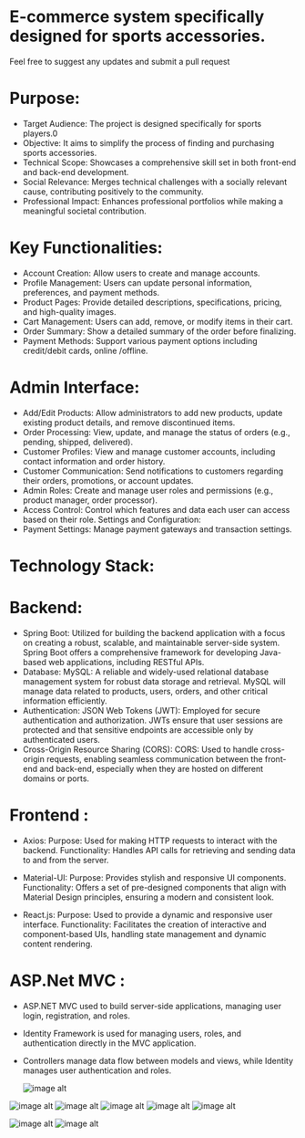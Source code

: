 # E-commerce system specifically designed for sports accessories.
Feel free to suggest any updates and submit a pull request
# Purpose:

* Target Audience: The project is designed specifically for sports players.0
* Objective: It aims to simplify the process of finding and purchasing sports accessories.
* Technical Scope: Showcases a comprehensive skill set in both front-end and back-end          development.
* Social Relevance: Merges technical challenges with a socially relevant cause, contributing positively to the community.
* Professional Impact: Enhances professional portfolios while making a meaningful societal contribution.

# Key Functionalities:
* Account Creation: Allow users to create and manage accounts.
* Profile Management: Users can update personal information, preferences, and payment methods.
* Product Pages: Provide detailed descriptions, specifications, pricing, and high-quality images.
* Cart Management: Users can add, remove, or modify items in their cart.
* Order Summary: Show a detailed summary of the order before finalizing.
* Payment Methods: Support various payment options including credit/debit cards, online /offline.

# Admin Interface:

* Add/Edit Products: Allow administrators to add new products, update existing product details, and remove discontinued items.
* Order Processing: View, update, and manage the status of orders (e.g., pending, shipped, delivered).
* Customer Profiles: View and manage customer accounts, including contact information and order history.
* Customer Communication: Send  notifications to customers regarding their orders, promotions, or account updates.
* Admin Roles: Create and manage user roles and permissions (e.g., product manager, order processor).
* Access Control: Control which features and data each user can access based on their role.
Settings and Configuration:
* Payment Settings: Manage payment gateways and transaction settings.

# Technology Stack:
# Backend:
* Spring Boot: Utilized for building the backend application with a focus on creating a robust, scalable, and maintainable server-side system. Spring Boot offers a comprehensive framework for developing Java-based web applications, including RESTful APIs.
* Database:
MySQL: A reliable and widely-used relational database management system for robust data storage and retrieval. MySQL will manage data related to products, users, orders, and other critical information efficiently.
* Authentication:
JSON Web Tokens (JWT): Employed for secure authentication and authorization. JWTs ensure that user sessions are protected and that sensitive endpoints are accessible only by authenticated users.
* Cross-Origin Resource Sharing (CORS):
CORS: Used to handle cross-origin requests, enabling seamless communication between the front-end and back-end, especially when they are hosted on different domains or ports.

# Frontend :
* Axios:
Purpose: Used for making HTTP requests to interact with the backend.
Functionality: Handles API calls for retrieving and sending data to and from the server.

* Material-UI:
Purpose: Provides stylish and responsive UI components.
Functionality: Offers a set of pre-designed components that align with Material Design principles, ensuring a modern and consistent look.

* React.js:
Purpose: Used to provide a dynamic and responsive user interface.
Functionality: Facilitates the creation of interactive and component-based UIs, handling state management and dynamic content rendering.


# ASP.Net MVC :
- ASP.NET MVC used to build server-side applications, managing user login, registration, and roles.
- Identity Framework is used for managing users, roles, and authentication directly in the MVC application.
- Controllers manage data flow between models and views, while Identity manages user authentication and roles.


  ![image alt](https://github.com/AratiSomwanshi/FinalProject/blob/4c538424080ad410c0947260b518a14c6c2d3d13/Screenshot%202025-01-07%20121524.png)


![image alt](https://github.com/AratiSomwanshi/FinalProject/blob/cf1efef1047ae55235a1e58b66f5d05e10fa60df/eshop/src/images/Screenshot%20%20121635.png)
 ![image alt](https://github.com/AratiSomwanshi/FinalProject/blob/962f7597c6d967f1ffc7c6a6c54157146dda49b0/eshop/src/images/Screenshot%20121608.png)
![image alt](https://github.com/AratiSomwanshi/FinalProject/blob/8d5118ea439656845c5c49540948b15d9c524157/eshop/src/images/Screenshot%20%20122920.png)
![image alt](https://github.com/AratiSomwanshi/FinalProject/blob/c7e7780441a48a40a44b2c34d94733e2c3d6c8b1/eshop/src/images/Screenshot%20%20122015.png)
![image alt](https://github.com/AratiSomwanshi/FinalProject/blob/b5b047ae555cde49e0d932890392fa41f8aa302c/eshop/src/images/Screenshot%20122039.png)

![image alt](https://github.com/AratiSomwanshi/FinalProject/blob/304d4464793c70887909a83fcb2619c0c3c6852d/eshop/src/images/Screenshot%20%20123131.png)
![image alt](https://github.com/AratiSomwanshi/FinalProject/blob/bb58f17eb04d8f64cf9b7ea777aaffffa3179dfe/eshop/src/images/Screenshot%20%20123200.png)
